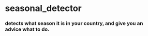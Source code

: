 # seasonal_detector
### detects what season it is in your country, and give you an advice what to do.
